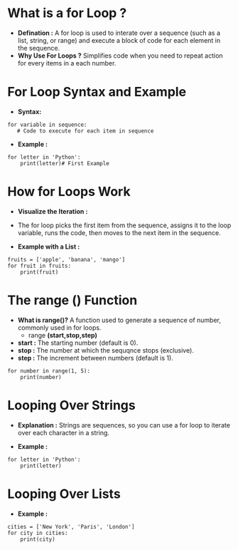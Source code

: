 # What is a for Loop ?
- **Defination :** A for loop is used to interate over a sequence (such as a list, string, or range) and execute a block of code for each element in the sequence.
- **Why Use For Loops ?** Simplifies code when you need to repeat action for every items in a each number.

# For Loop Syntax and Example
- **Syntax:**
``` 
for variable in sequence:
   # Code to execute for each item in sequence
```

- **Example :**
```
for letter in 'Python':
    print(letter)# First Example
```   

# How for Loops Work
- **Visualize the Iteration :**
- The for loop picks the first item from the sequence, assigns it to the loop variable, runs the code, then moves to the next item in the sequence.

- **Example with a List :**
```
fruits = ['apple', 'banana', 'mango']
for fruit in fruits:
    print(fruit)
```

# The range () Function
- **What is range()?** A function used to generate a sequence of number, commonly used in for loops.
   - range **(start,stop,step)**
- **start :** The starting number (default is 0).  
- **stop :**  The number at which the sequqnce stops (exclusive).
- **step :** The increment between numbers (default is 1).  
```
for number in range(1, 5):
    print(number)
```    

# Looping Over Strings
- **Explanation :** Strings are sequences, so you can use a for loop to iterate over each character in a string.

- **Example :**
```
for letter in 'Python':
    print(letter)
```

# Looping Over Lists
- **Example :**
```
cities = ['New York', 'Paris', 'London']
for city in cities:
    print(city)
```
